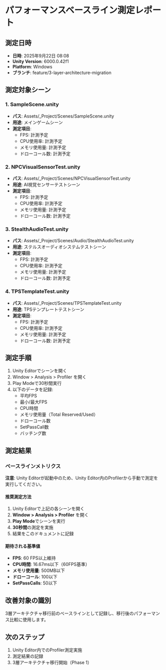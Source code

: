 # パフォーマンスベースライン測定レポート

## 測定日時
- **日時**: 2025年9月22日 08:08
- **Unity Version**: 6000.0.42f1
- **Platform**: Windows
- **ブランチ**: feature/3-layer-architecture-migration

## 測定対象シーン

### 1. SampleScene.unity
- **パス**: Assets/_Project/Scenes/SampleScene.unity
- **用途**: メインゲームシーン
- **測定項目**:
  - FPS: 計測予定
  - CPU使用率: 計測予定
  - メモリ使用量: 計測予定
  - ドローコール数: 計測予定

### 2. NPCVisualSensorTest.unity
- **パス**: Assets/_Project/Scenes/NPCVisualSensorTest.unity
- **用途**: AI視覚センサーテストシーン
- **測定項目**:
  - FPS: 計測予定
  - CPU使用率: 計測予定
  - メモリ使用量: 計測予定
  - ドローコール数: 計測予定

### 3. StealthAudioTest.unity
- **パス**: Assets/_Project/Scenes/Audio/StealthAudioTest.unity
- **用途**: ステルスオーディオシステムテストシーン
- **測定項目**:
  - FPS: 計測予定
  - CPU使用率: 計測予定
  - メモリ使用量: 計測予定
  - ドローコール数: 計測予定

### 4. TPSTemplateTest.unity
- **パス**: Assets/_Project/Scenes/TPSTemplateTest.unity
- **用途**: TPSテンプレートテストシーン
- **測定項目**:
  - FPS: 計測予定
  - CPU使用率: 計測予定
  - メモリ使用量: 計測予定
  - ドローコール数: 計測予定

## 測定手順
1. Unity Editorでシーンを開く
2. Window > Analysis > Profiler を開く
3. Play Modeで30秒間実行
4. 以下のデータを記録:
   - 平均FPS
   - 最小/最大FPS
   - CPU時間
   - メモリ使用量（Total Reserved/Used）
   - ドローコール数
   - SetPassCall数
   - バッチング数

## 測定結果

### ベースラインメトリクス
**注意**: Unity Editorが起動中のため、Unity Editor内のProfilerから手動で測定を実行してください。

#### 推奨測定方法
1. Unity Editorで上記の各シーンを開く
2. **Window > Analysis > Profiler** を開く
3. **Play Mode**でシーンを実行
4. **30秒間**の測定を実施
5. 結果をこのドキュメントに記録

#### 期待される基準値
- **FPS**: 60 FPS以上維持
- **CPU時間**: 16.67ms以下（60FPS基準）
- **メモリ使用量**: 500MB以下
- **ドローコール**: 100以下
- **SetPassCalls**: 50以下

## 改善対象の識別
3層アーキテクチャ移行前のベースラインとして記録し、移行後のパフォーマンス比較に使用します。

## 次のステップ
1. Unity Editor内でのProfiler測定実施
2. 測定結果の記録
3. 3層アーキテクチャ移行開始（Phase 1）
